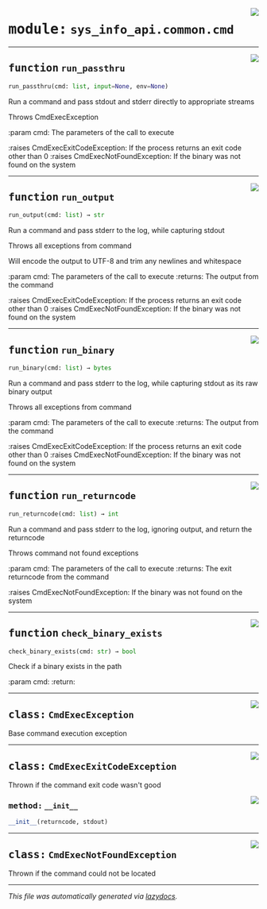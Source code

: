 <!-- markdownlint-disable -->

<a href="../src/sys_info_api/common/cmd.py#L0"><img align="right" style="float:right;" src="https://img.shields.io/badge/-source-cccccc?style=flat-square"></a>

# <kbd>module:</kbd> `sys_info_api.common.cmd`





---

<a href="../src/sys_info_api/common/cmd.py#L44"><img align="right" style="float:right;" src="https://img.shields.io/badge/-source-cccccc?style=flat-square"></a>

## <kbd>function</kbd> `run_passthru`

```python
run_passthru(cmd: list, input=None, env=None)
```

Run a command and pass stdout and stderr directly to appropriate streams 

Throws CmdExecException 

:param cmd: The parameters of the call to execute 

:raises CmdExecExitCodeException: If the process returns an exit code other than 0 :raises CmdExecNotFoundException: If the binary was not found on the system 


---

<a href="../src/sys_info_api/common/cmd.py#L67"><img align="right" style="float:right;" src="https://img.shields.io/badge/-source-cccccc?style=flat-square"></a>

## <kbd>function</kbd> `run_output`

```python
run_output(cmd: list) → str
```

Run a command and pass stderr to the log, while capturing stdout 

Throws all exceptions from command 

Will encode the output to UTF-8 and trim any newlines and whitespace 

:param cmd: The parameters of the call to execute :returns: The output from the command 

:raises CmdExecExitCodeException: If the process returns an exit code other than 0 :raises CmdExecNotFoundException: If the binary was not found on the system 


---

<a href="../src/sys_info_api/common/cmd.py#L93"><img align="right" style="float:right;" src="https://img.shields.io/badge/-source-cccccc?style=flat-square"></a>

## <kbd>function</kbd> `run_binary`

```python
run_binary(cmd: list) → bytes
```

Run a command and pass stderr to the log, while capturing stdout as its raw binary output 

Throws all exceptions from command 

:param cmd: The parameters of the call to execute :returns: The output from the command 

:raises CmdExecExitCodeException: If the process returns an exit code other than 0 :raises CmdExecNotFoundException: If the binary was not found on the system 


---

<a href="../src/sys_info_api/common/cmd.py#L118"><img align="right" style="float:right;" src="https://img.shields.io/badge/-source-cccccc?style=flat-square"></a>

## <kbd>function</kbd> `run_returncode`

```python
run_returncode(cmd: list) → int
```

Run a command and pass stderr to the log, ignoring output, and return the returncode 

Throws command not found exceptions 

:param cmd: The parameters of the call to execute :returns: The exit returncode from the command 

:raises CmdExecNotFoundException: If the binary was not found on the system 


---

<a href="../src/sys_info_api/common/cmd.py#L137"><img align="right" style="float:right;" src="https://img.shields.io/badge/-source-cccccc?style=flat-square"></a>

## <kbd>function</kbd> `check_binary_exists`

```python
check_binary_exists(cmd: str) → bool
```

Check if a binary exists in the path 

:param cmd: :return: 


---

<a href="../src/sys_info_api/common/cmd.py#L20"><img align="right" style="float:right;" src="https://img.shields.io/badge/-source-cccccc?style=flat-square"></a>

## <kbd>class:</kbd> `CmdExecException`
Base command execution exception 





---

<a href="../src/sys_info_api/common/cmd.py#L27"><img align="right" style="float:right;" src="https://img.shields.io/badge/-source-cccccc?style=flat-square"></a>

## <kbd>class:</kbd> `CmdExecExitCodeException`
Thrown if the command exit code wasn't good 

<a href="../src/sys_info_api/common/cmd.py#L32"><img align="right" style="float:right;" src="https://img.shields.io/badge/-source-cccccc?style=flat-square"></a>

### <kbd>method:</kbd> `__init__`

```python
__init__(returncode, stdout)
```









---

<a href="../src/sys_info_api/common/cmd.py#L37"><img align="right" style="float:right;" src="https://img.shields.io/badge/-source-cccccc?style=flat-square"></a>

## <kbd>class:</kbd> `CmdExecNotFoundException`
Thrown if the command could not be located 







---

_This file was automatically generated via [lazydocs](https://github.com/ml-tooling/lazydocs)._
